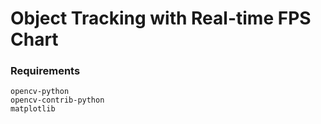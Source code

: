 # Object Tracking with Real-time FPS Chart

### Requirements
```
opencv-python
opencv-contrib-python
matplotlib
```


